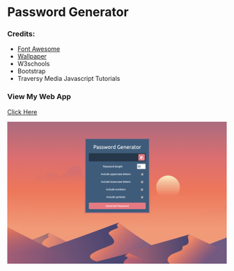 # Password Generator

### Credits:
* [Font Awesome](https://fontawesome.com/)
* [Wallpaper](https://wallpapersden.com/desert-sun-day-minimalism-wallpaper/2932x2932/)
* W3schools
* Bootstrap
* Traversy Media Javascript Tutorials

### View My Web App
[Click Here](https://everetthumphreys.github.io/password-generator/)

![Screenshot](https://raw.githubusercontent.com/everetthumphreys/password-generator/master/assets/Screenshot.png)

